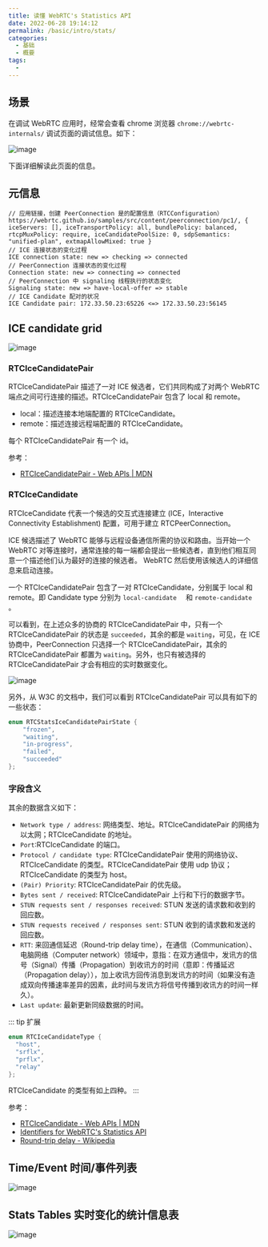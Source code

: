 ```yaml
---
title: 读懂 WebRTC's Statistics API
date: 2022-06-28 19:14:12
permalink: /basic/intro/stats/
categories:
  - 基础
  - 概要
tags:
  - 
---
```


<Badges :content="[{type: 'tip', text: ''},{type: 'tip', text: ''}]" />

<TimeToRead />

## 场景

在调试 WebRTC 应用时，经常会查看 chrome 浏览器 `chrome://webrtc-internals/` 调试页面的调试信息。如下：

![image](https://cdn.jsdelivr.net/gh/jonsam-ng/image-hosting@master/20220628/image.bg369j87qh4.webp)

下面详细解读此页面的信息。

## 元信息

```text
// 应用链接，创建 PeerConnection 是的配置信息（RTCConfiguration）
https://webrtc.github.io/samples/src/content/peerconnection/pc1/, { iceServers: [], iceTransportPolicy: all, bundlePolicy: balanced, rtcpMuxPolicy: require, iceCandidatePoolSize: 0, sdpSemantics: "unified-plan", extmapAllowMixed: true }
// ICE 连接状态的变化过程
ICE connection state: new => checking => connected
// PeerConnection 连接状态的变化过程
Connection state: new => connecting => connected
// PeerConnection 中 signaling 线程执行的状态变化
Signaling state: new => have-local-offer => stable
// ICE Candidate 配对的状况
ICE Candidate pair: 172.33.50.23:65226 <=> 172.33.50.23:56145
```

## ICE candidate grid 

![image](https://cdn.jsdelivr.net/gh/jonsam-ng/image-hosting@master/20220628/image.1o7wc6mmm0tc.webp)

### RTCIceCandidatePair

RTCIceCandidatePair 描述了一对 ICE 候选者，它们共同构成了对两个 WebRTC 端点之间可行连接的描述。RTCIceCandidatePair 包含了 local 和 remote。

- local：描述连接本地端配置的 RTCIceCandidate。
- remote：描述连接远程端配置的 RTCIceCandidate。

每个 RTCIceCandidatePair 有一个 id。

参考：

- [RTCIceCandidatePair - Web APIs | MDN](https://developer.mozilla.org/en-US/docs/Web/API/RTCIceCandidatePair)

### RTCIceCandidate

RTCIceCandidate 代表一个候选的交互式连接建立 (ICE，Interactive Connectivity Establishment) 配置，可用于建立 RTCPeerConnection。

ICE 候选描述了 WebRTC 能够与远程设备通信所需的协议和路由。当开始一个 WebRTC 对等连接时，通常连接的每一端都会提出一些候选者，直到他们相互同意一个描述他们认为最好的连接的候选者。 WebRTC 然后使用该候选人的详细信息来启动连接。

一个 RTCIceCandidatePair 包含了一对 RTCIceCandidate，分别属于 local 和 remote。即 Candidate type 分别为 `local-candidate	` 和 `remote-candidate	`。

可以看到，在上述众多的协商的 RTCIceCandidatePair 中，只有一个 RTCIceCandidatePair 的状态是 `succeeded`，其余的都是 `waiting`，可见，在 ICE 协商中，PeerConnection 只选择一个 RTCIceCandidatePair，其余的 RTCIceCandidatePair 都置为 `waiting`。另外，也只有被选择的 RTCIceCandidatePair 才会有相应的实时数据变化。

![image](https://cdn.jsdelivr.net/gh/jonsam-ng/image-hosting@master/20220628/image.3etu5svqrmo0.webp)

另外，从 W3C 的文档中，我们可以看到 RTCIceCandidatePair 可以具有如下的一些状态：

```cpp
enum RTCStatsIceCandidatePairState {
    "frozen",
    "waiting",
    "in-progress",
    "failed",
    "succeeded"
};
```

### 字段含义

其余的数据含义如下：

- `Network type / address`: 网络类型、地址。RTCIceCandidatePair 的网络为以太网；RTCIceCandidate 的地址。
- `Port`:RTCIceCandidate 的端口。
- `Protocol / candidate type`: RTCIceCandidatePair 使用的网络协议、RTCIceCandidate 的类型。RTCIceCandidatePair 使用 udp 协议；RTCIceCandidate 的类型为 host。
- `(Pair) Priority`: RTCIceCandidatePair 的优先级。
- `Bytes sent / received`: RTCIceCandidatePair 上行和下行的数据字节。
- `STUN requests sent / responses received`: STUN 发送的请求数和收到的回应数。
- `STUN requests received / responses sent`: STUN 收到的请求数和发送的回应数。
- `RTT`: 来回通信延迟（Round-trip delay time），在通信（Communication）、电脑网络（Computer network）领域中，意指：在双方通信中，发讯方的信号（Signal）传播（Propagation）到收讯方的时间（意即：传播延迟（Propagation delay）），加上收讯方回传消息到发讯方的时间（如果没有造成双向传播速率差异的因素，此时间与发讯方将信号传播到收讯方的时间一样久）。
- `Last update`: 最新更新同级数据的时间。

::: tip 扩展

```cpp
enum RTCIceCandidateType {
  "host",
  "srflx",
  "prflx",
  "relay"
};
```

RTCIceCandidate 的类型有如上四种。
:::

参考：

- [RTCIceCandidate - Web APIs | MDN](https://developer.mozilla.org/en-US/docs/Web/API/RTCIceCandidate)
- [Identifiers for WebRTC's Statistics API](https://www.w3.org/TR/webrtc-stats/#rtcstatsicecandidatepairstate-enum)
- [Round-trip delay - Wikipedia](https://en.wikipedia.org/wiki/Round-trip_delay)

## Time/Event 时间/事件列表

![image](https://cdn.jsdelivr.net/gh/jonsam-ng/image-hosting@master/20220628/image.2lqkorezjt80.webp)

## Stats Tables 实时变化的统计信息表

![image](https://cdn.jsdelivr.net/gh/jonsam-ng/image-hosting@master/20220628/image.47vtjx64gjq0.webp)